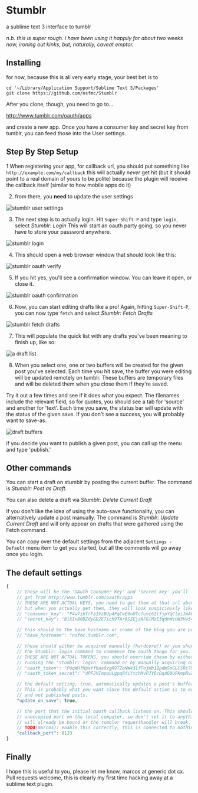 # Stumblr

a sublime text 3 interface to tumblr

*n.b. this is super rough. i have been using it happily for about two weeks now, ironing out kinks, but, naturally, caveat emptor.*

## Installing

for now, because this is all very early stage, your best bet is to

    cd '~/Library/Application Support/Sublime Text 3/Packages'
    git clone https://github.com/nsfmc/Stumblr

After you clone, though, you need to go to...

http://www.tumblr.com/oauth/apps

and create a new app. Once you have a consumer key and secret key from tumblr, you can feed those into the User settings.

## Step By Step Setup

1 When registering your app, for callback url, you should put something like `http://example.com/my/callback` this will actually *never* get hit (but it should point to a real domain of yours to be polite) because the plugin will receive the callback itself (similar to how mobile apps do it)

2. from there, you **need** to update the user settings

![stumblr user settings](http://dl.dropbox.com/u/406291/Screenshots/oef7.png)

3. The next step is to actually login. Hit `Super-Shift-P` and type `login`, select *Stumblr: Login* This will start an oauth party going, so you never have to store your password anywhere.

![stumblr login](http://dl.dropbox.com/u/406291/Screenshots/Bvpo.png)

4. This should open a web browser window that should look like this:

![stumblr oauth verify](http://dl.dropbox.com/u/406291/Screenshots/wBUz.png)

5. If you hit yes, you'll see a confirmation window. You can leave it open, or close it.

![stumblr oauth confirmation](http://dl.dropbox.com/u/406291/Screenshots/CqPw.png)

6. Now, you can start editing drafts like a pro! Again, hitting `Super-Shift-P`, you can now type `fetch` and select *Stumblr: Fetch Drafts*

![stumblr fetch drafts](http://dl.dropbox.com/u/406291/Screenshots/70PO.png)

7. This will populate the quick list with any drafts you've been meaning to finish up, like so:

![a draft list](http://dl.dropbox.com/u/406291/Screenshots/oOYe.png)

8. When you select one, one or two buffers will be created for the given post you've selected. Each time you hit save, the buffer you were editing will be updated remotely on tumblr. These buffers are temporary files and will be deleted them when you close them if they're saved.

Try it out a few times and see if it does what you expect. The filenames include the relevant field, so for quotes, you should see a tab for 'source' and another for 'text'. Each time you save, the status bar will update with the status of the given save. If you don't see a success, you will probably want to save-as.

![draft buffers](https://dl.dropboxusercontent.com/u/406291/Screenshots/sJE6.png)

if you decide you want to publish a given post, you can call up the menu and type 'publish.'

## Other commands

You can start a draft on stumblr by posting the current buffer. The command is *Stumblr: Post as Draft.*

You can also delete a draft via *Stumblr: Delete Current Draft*

If you don't like the idea of using the auto-save functionality, you can alternatively update a post manually. The command is *Stumblr: Update Current Draft* and will only appear on drafts that were gathered using the Fetch command.

You can copy over the default settings from the adjacent `Settings - Default` menu item to get you started, but all the comments will go away once you login.

## The default settings

```javascript
{
    // these will be the 'OAuth Consumer Key' and 'secret key' you'll
    // get from http://www.tumblr.com/oauth/apps
    // THESE ARE NOT ACTUAL KEYS, you need to get them at that url above
    // but when you actually get them, they will look suspiciously like this
    // "consumer_key": "P4w7ibTrFa1VzBUp4PqCwE9uOTc7uvc6IlfjpYqCleiJmA60YE6",
    // "secret_key": "BiXIvB0BZdyGD2E7ich9TArASZEjzAFGiMzE3qdnWznW3Vw54o",

    // this should be the base hostname or cname of the blog you are posting to
    // "base_hostname": "nsfmc.tumblr.com",

    // these should either be acquired manually (hardcore!) or you should use
    // the Stumblr: login command to commence the oauth tango for you.
    // THESE ARE NOT ACTUAL TOKENS, you should override these by either, again
    // running the 'Stumblr: login' command or by manually acquiring oauth tokens
    // "oauth_token": "PoqWHfHpxYfbaa9zgR9TZoNW43lfTojWb1BpdWSoGLCSRc79El",
    // "oauth_token_secret": "dPFJVImpqULgpqRfiYtchMvPJY6cDqdG0UFKmpRvZgCZJearC2",

    // the default setting, true, automatically updates a post's buffer on save.
    // This is probably what you want since the default action is to edit drafts
    // and not published posts.
    "update_on_save": true,

    // the port that the initial oauth callback listens on. This should be an
    // unoccupied port on the local computer, so don't set it to anything that
    // will already be bound or the tumblor requesthandler will break.
    // TODO(marcos): enable this correctly, this is connected to nothing right now
    "callback_port": 8123
}
```

## Finally

I hope this is useful to you, please let me know, marcos at generic dot cx. Pull requests welcome, this is clearly my first time hacking away at a sublime text plugin.
